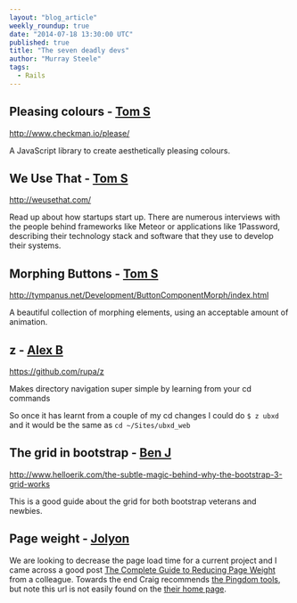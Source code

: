 ```yaml
---
layout: "blog_article"
weekly_roundup: true
date: "2014-07-18 13:30:00 UTC"
published: true
title: "The seven deadly devs"
author: "Murray Steele"
tags:
  - Rails
---
```


## Pleasing colours - [Tom S](http://www.unboxedconsulting.com/people/tom-sabin)

http://www.checkman.io/please/

A JavaScript library to create aesthetically pleasing colours.

## We Use That - [Tom S](http://www.unboxedconsulting.com/people/tom-sabin)

http://weusethat.com/

Read up about how startups start up. There are numerous interviews with the people behind frameworks like Meteor or applications like 1Password, describing their technology stack and software that they use to develop their systems.

## Morphing Buttons - [Tom S](http://www.unboxedconsulting.com/people/tom-sabin)

http://tympanus.net/Development/ButtonComponentMorph/index.html

A beautiful collection of morphing elements, using an acceptable amount of animation.

## z - [Alex B](http://twitter.com/alexanderbobin)

https://github.com/rupa/z

Makes directory navigation super simple by learning from your cd commands

So once it has learnt from a couple of my cd changes I could do ``$ z ubxd`` and it would be the same as ``cd ~/Sites/ubxd_web``

## The grid in bootstrap - [Ben J](http://www.unboxedconsulting.com/people/ben-janecke)

http://www.helloerik.com/the-subtle-magic-behind-why-the-bootstrap-3-grid-works

This is a good guide about the grid for both bootstrap veterans and newbies.

## Page weight - [Jolyon](http://www.unboxedconsulting.com/people/jolyon-pawlyn)

We are looking to decrease the page load time for a current project and I came across a good post [The Complete Guide to Reducing Page Weight](http://www.sitepoint.com/complete-guide-reducing-page-weight/) from a colleague. Towards the end Craig recommends [the Pingdom tools](http://tools.pingdom.com/), but note this url is not easily found on the [their home page](http://www.pingdom.com).
